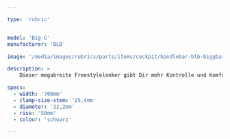 ```yaml
---

type: 'rubric'


model: 'Big G'
manufacturer: 'BLB'

image: '/media/images/rubrics/parts/items/cockpit/handlebar-blb-biggbar_1.jpg'

description: >
    Dieser megabreite Freestylelenker gibt Dir mehr Kontrolle und Komfort auf längeren Alltagswegen und lässt Dich aufrechter sitzen.   

specs:
  - width: '700mm'
  - clamp-size-stem: '25,4mm'
  - diameter: '22,2mm'
  - rise: '50mm'
  - colour: 'schwarz'

---
```

